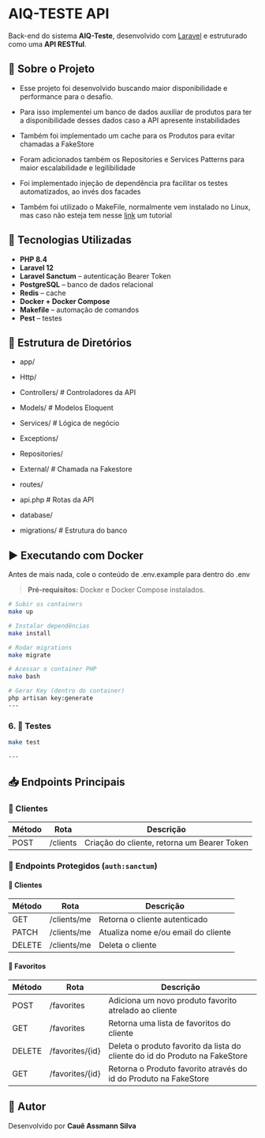 # AIQ-TESTE API

Back-end do sistema **AIQ-Teste**, desenvolvido com [Laravel](https://laravel.com/) e estruturado como uma **API RESTful**.

## 🧾 Sobre o Projeto

- Esse projeto foi desenvolvido buscando maior disponibilidade e performance para o desafio. 
- Para isso implementei um banco de dados auxiliar de produtos para ter a disponibilidade desses dados caso a API apresente instabilidades
- Também foi implementado um cache para os Produtos para evitar chamadas a FakeStore

- Foram adicionados também os Repositories e Services Patterns para maior escalabilidade e legilibilidade
- Foi implementado injeção de dependência pra facilitar os testes automatizados, ao invés dos facades

- Também foi utilizado o MakeFile, normalmente vem instalado no Linux, mas caso não esteja tem nesse [link](https://www.geeksforgeeks.org/installation-guide/how-to-install-make-on-ubuntu/) um tutorial

## 🚀 Tecnologias Utilizadas

- **PHP 8.4**
- **Laravel 12**
- **Laravel Sanctum** – autenticação Bearer Token
- **PostgreSQL** – banco de dados relacional
- **Redis** – cache
- **Docker + Docker Compose**
- **Makefile** – automação de comandos
- **Pest** – testes

## 📂 Estrutura de Diretórios

- app/
- Http/
- Controllers/ # Controladores da API
- Models/ # Modelos Eloquent
- Services/ # Lógica de negócio
- Exceptions/
- Repositories/
- External/ # Chamada na Fakestore

- routes/
- api.php # Rotas da API

- database/
- migrations/ # Estrutura do banco

## ▶️ Executando com Docker

Antes de mais nada, cole o conteúdo de .env.example para dentro do .env

> **Pré-requisitos:** Docker e Docker Compose instalados.

```bash
# Subir os containers
make up

# Instalar dependências
make install

# Rodar migrations
make migrate

# Acessar o container PHP
make bash

# Gerar Key (dentro do container)
php artisan key:generate
---
```
### 6. **🧪 Testes**

```bash
make test

---
```
## 📥 Endpoints Principais

### 🧑 Clientes

| Método | Rota                  | Descrição                      |
|--------|-----------------------|--------------------------------|
| POST   | /clients  | Criação do cliente, retorna um Bearer Token     |

### 🔐 Endpoints Protegidos (`auth:sanctum`)

#### 🧑 Clientes

| Método | Rota                         | Descrição                        |
|--------|------------------------------|----------------------------------|
| GET   | /clients/me             | Retorna o cliente autenticado     |
| PATCH   | /clients/me       | Atualiza nome e/ou email do cliente      |
| DELETE    | /clients/me             | Deleta o cliente |


#### 📌 Favoritos

| Método | Rota                         | Descrição                        |
|--------|------------------------------|----------------------------------|
| POST   | /favorites             | Adiciona um novo produto favorito atrelado ao cliente    |
| GET   | /favorites       | Retorna uma lista de favoritos do cliente     |
| DELETE    | /favorites/{id}             | Deleta o produto favorito da lista do cliente do id do Produto na FakeStore |
| GET    | /favorites/{id}             | Retorna o Produto favorito através do id do Produto na FakeStore |



## 👤 Autor

Desenvolvido por **Cauê Assmann Silva**